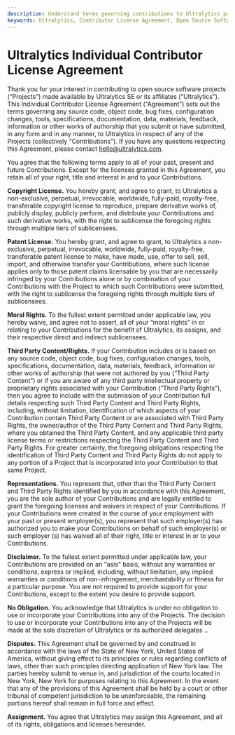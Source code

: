 ```yaml
---
description: Understand terms governing contributions to Ultralytics projects including source code, bug fixes, documentation and more. Read our Contributor License Agreement.
keywords: Ultralytics, Contributor License Agreement, Open Source Software, Contributions, Copyright License, Patent License, Moral Rights
---
```


# Ultralytics Individual Contributor License Agreement

Thank you for your interest in contributing to open source software projects (“Projects”) made available by Ultralytics
SE or its affiliates (“Ultralytics”). This Individual Contributor License Agreement (“Agreement”) sets out the terms
governing any source code, object code, bug fixes, configuration changes, tools, specifications, documentation, data,
materials, feedback, information or other works of authorship that you submit or have submitted, in any form and in any
manner, to Ultralytics in respect of any of the Projects (collectively “Contributions”). If you have any questions
respecting this Agreement, please contact hello@ultralytics.com.

You agree that the following terms apply to all of your past, present and future Contributions. Except for the licenses
granted in this Agreement, you retain all of your right, title and interest in and to your Contributions.

**Copyright License.** You hereby grant, and agree to grant, to Ultralytics a non-exclusive, perpetual, irrevocable,
worldwide, fully-paid, royalty-free, transferable copyright license to reproduce, prepare derivative works of, publicly
display, publicly perform, and distribute your Contributions and such derivative works, with the right to sublicense the
foregoing rights through multiple tiers of sublicensees.

**Patent License.** You hereby grant, and agree to grant, to Ultralytics a non-exclusive, perpetual, irrevocable,
worldwide, fully-paid, royalty-free, transferable patent license to make, have made, use, offer to sell, sell,
import, and otherwise transfer your Contributions, where such license applies only to those patent claims
licensable by you that are necessarily infringed by your Contributions alone or by combination of your
Contributions with the Project to which such Contributions were submitted, with the right to sublicense the
foregoing rights through multiple tiers of sublicensees.

**Moral Rights.** To the fullest extent permitted under applicable law, you hereby waive, and agree not to
assert, all of your “moral rights” in or relating to your Contributions for the benefit of Ultralytics, its assigns, and
their respective direct and indirect sublicensees.

**Third Party Content/Rights.** If your Contribution includes or is based on any source code, object code, bug
fixes, configuration changes, tools, specifications, documentation, data, materials, feedback, information or
other works of authorship that were not authored by you (“Third Party Content”) or if you are aware of any
third party intellectual property or proprietary rights associated with your Contribution (“Third Party Rights”),
then you agree to include with the submission of your Contribution full details respecting such Third Party
Content and Third Party Rights, including, without limitation, identification of which aspects of your
Contribution contain Third Party Content or are associated with Third Party Rights, the owner/author of the
Third Party Content and Third Party Rights, where you obtained the Third Party Content, and any applicable
third party license terms or restrictions respecting the Third Party Content and Third Party Rights. For greater
certainty, the foregoing obligations respecting the identification of Third Party Content and Third Party Rights
do not apply to any portion of a Project that is incorporated into your Contribution to that same Project.

**Representations.** You represent that, other than the Third Party Content and Third Party Rights identified by
you in accordance with this Agreement, you are the sole author of your Contributions and are legally entitled
to grant the foregoing licenses and waivers in respect of your Contributions. If your Contributions were
created in the course of your employment with your past or present employer(s), you represent that such
employer(s) has authorized you to make your Contributions on behalf of such employer(s) or such employer
(s) has waived all of their right, title or interest in or to your Contributions.

**Disclaimer.** To the fullest extent permitted under applicable law, your Contributions are provided on an "asis"
basis, without any warranties or conditions, express or implied, including, without limitation, any implied
warranties or conditions of non-infringement, merchantability or fitness for a particular purpose. You are not
required to provide support for your Contributions, except to the extent you desire to provide support.

**No Obligation.** You acknowledge that Ultralytics is under no obligation to use or incorporate your Contributions
into any of the Projects. The decision to use or incorporate your Contributions into any of the Projects will be
made at the sole discretion of Ultralytics or its authorized delegates ..

**Disputes.** This Agreement shall be governed by and construed in accordance with the laws of the State of
New York, United States of America, without giving effect to its principles or rules regarding conflicts of laws,
other than such principles directing application of New York law. The parties hereby submit to venue in, and
jurisdiction of the courts located in New York, New York for purposes relating to this Agreement. In the event
that any of the provisions of this Agreement shall be held by a court or other tribunal of competent jurisdiction
to be unenforceable, the remaining portions hereof shall remain in full force and effect.

**Assignment.** You agree that Ultralytics may assign this Agreement, and all of its rights, obligations and licenses
hereunder.
